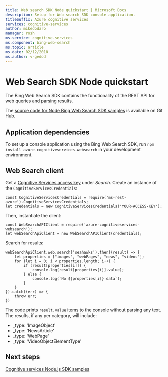 ```yaml
---
title: Web search SDK Node quickstart | Microsoft Docs
description: Setup for Web search SDK console application.
titleSuffix: Azure cognitive services
services: cognitive-services
author: mikedodaro
manager: rosh
ms.service: cognitive-services
ms.component: bing-web-search
ms.topic: article
ms.date: 02/12/2018
ms.author: v-gedod
---
```


# Web Search SDK Node quickstart

The Bing Web Search SDK contains the functionality of the REST API for web queries and parsing results.

The [source code for Node Bing Web Search SDK samples](https://github.com/Azure-Samples/cognitive-services-node-sdk-samples/blob/master/Samples/webSearch.js) is available on Git Hub.

## Application dependencies

To set up a console application using the Bing Web Search SDK, run `npm install azure-cognitiveservices-websearch` in your development environment.

## Web Search client
Get a [Cognitive Services access key](https://azure.microsoft.com/try/cognitive-services/) under *Search*. Create an instance of the `CognitiveServicesCredentials`:
```
const CognitiveServicesCredentials = require('ms-rest-azure').CognitiveServicesCredentials;
let credentials = new CognitiveServicesCredentials('YOUR-ACCESS-KEY');
```
Then, instantiate the client:
```
const WebSearchAPIClient = require('azure-cognitiveservices-websearch');
let webSearchApiClient = new WebSearchAPIClient(credentials);
```
Search for results:
```
webSearchApiClient.web.search('seahawks').then((result) => {
    let properties = ["images", "webPages", "news", "videos"];
    for (let i = 0; i < properties.length; i++) {
        if (result[properties[i]]) {
            console.log(result[properties[i]].value);
        } else {
            console.log(`No ${properties[i]} data`);
        }
    }
}).catch((err) => {
    throw err;
})

```
The code prints `result.value` items to the console without parsing any text.  The results, if any per category, will include:
- _type: 'ImageObject'
- _type: 'NewsArticle'
- _type: 'WebPage'
- _type: 'VideoObjectElementType'

<!-- Remove until this can be replaced with a sanitized version.
![Video results](media/web-search-sdk-node-results.png)
-->

## Next steps

[Cognitive services Node.js SDK samples](https://github.com/Azure-Samples/cognitive-services-node-sdk-samples)
